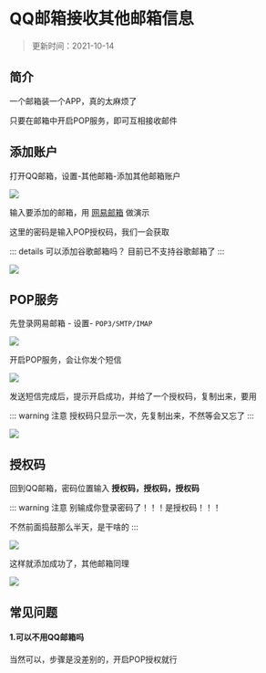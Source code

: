 
# QQ邮箱接收其他邮箱信息

> 更新时间：2021-10-14


## 简介

一个邮箱装一个APP，真的太麻烦了

只要在邮箱中开启POP服务，即可互相接收邮件




## 添加账户

打开QQ邮箱，设置-其他邮箱-添加其他邮箱账户

![](/qqmail/qqmail-01.png)




输入要添加的邮箱，用 [网易邮箱](https://email.163.com/) 做演示

这里的密码是输入POP授权码，我们一会获取

::: details 可以添加谷歌邮箱吗？
目前已不支持谷歌邮箱了
:::

![](/qqmail/qqmail-02.png)





## POP服务



先登录网易邮箱 - 设置- `POP3/SMTP/IMAP`

![](/qqmail/qqmail-03.png)




开启POP服务，会让你发个短信

![](/qqmail/qqmail-04.png)


发送短信完成后，提示开启成功，并给了一个授权码，复制出来，要用

::: warning 注意
授权码只显示一次，先复制出来，不然等会又忘了
:::


![](/qqmail/qqmail-05.png)




## 授权码


回到QQ邮箱，密码位置输入 **授权码，授权码，授权码**

::: warning 注意
别输成你登录密码了！！！是授权码！！！

不然前面捣鼓那么半天，是干啥的
:::

![](/qqmail/qqmail-06.png)



这样就添加成功了，其他邮箱同理

![](/qqmail/qqmail-07.png)


## 常见问题

#### 1.可以不用QQ邮箱吗

当然可以，步骤是没差别的，开启POP授权就行